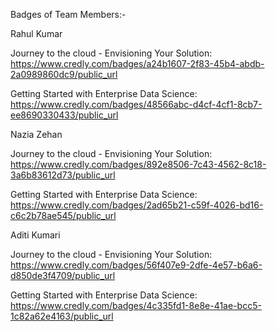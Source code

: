 Badges of Team Members:-

Rahul Kumar

Journey to the cloud - Envisioning Your Solution: https://www.credly.com/badges/a24b1607-2f83-45b4-abdb-2a0989860dc9/public_url

Getting Started with Enterprise Data Science: https://www.credly.com/badges/48566abc-d4cf-4cf1-8cb7-ee8690330433/public_url

Nazia Zehan

Journey to the cloud - Envisioning Your Solution: https://www.credly.com/badges/892e8506-7c43-4562-8c18-3a6b83612d73/public_url

Getting Started with Enterprise Data Science: https://www.credly.com/badges/2ad65b21-c59f-4026-bd16-c6c2b78ae545/public_url

Aditi Kumari

Journey to the cloud - Envisioning Your Solution: https://www.credly.com/badges/56f407e9-2dfe-4e57-b6a6-d850de3f4709/public_url

Getting Started with Enterprise Data Science: https://www.credly.com/badges/4c335fd1-8e8e-41ae-bcc5-1c82a62e4163/public_url
